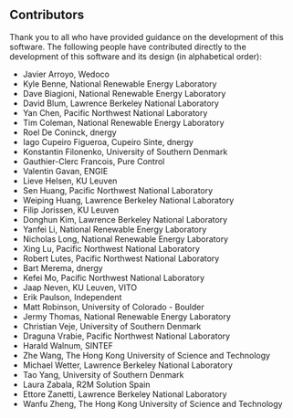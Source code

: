 ## Contributors

Thank you to all who have provided guidance on the development of this software.  The following people have contributed directly to the development of this software and its design (in alphabetical order):

- Javier Arroyo, Wedoco
- Kyle Benne, National Renewable Energy Laboratory
- Dave Biagioni, National Renewable Energy Laboratory
- David Blum, Lawrence Berkeley National Laboratory
- Yan Chen, Pacific Northwest National Laboratory
- Tim Coleman, National Renewable Energy Laboratory
- Roel De Coninck, dnergy
- Iago Cupeiro Figueroa, Cupeiro Sinte, dnergy
- Konstantin Filonenko, University of Southern Denmark
- Gauthier-Clerc Francois, Pure Control
- Valentin Gavan, ENGIE
- Lieve Helsen, KU Leuven
- Sen Huang, Pacific Northwest National Laboratory
- Weiping Huang, Lawrence Berkeley National Laboratory
- Filip Jorissen, KU Leuven
- Donghun Kim, Lawrence Berkeley National Laboratory
- Yanfei Li, National Renewable Energy Laboratory
- Nicholas Long, National Renewable Energy Laboratory
- Xing Lu, Pacific Northwest National Laboratory
- Robert Lutes, Pacific Northwest National Laboratory
- Bart Merema, dnergy
- Kefei Mo, Pacific Northwest National Laboratory
- Jaap Neven, KU Leuven, VITO
- Erik Paulson, Independent
- Matt Robinson, University of Colorado - Boulder
- Jermy Thomas, National Renewable Energy Laboratory
- Christian Veje, University of Southern Denmark
- Draguna Vrabie, Pacific Northwest National Laboratory
- Harald Walnum, SINTEF
- Zhe Wang, The Hong Kong University of Science and Technology
- Michael Wetter, Lawrence Berkeley National Laboratory
- Tao Yang, University of Southern Denmark
- Laura Zabala, R2M Solution Spain
- Ettore Zanetti, Lawrence Berkeley National Laboratory
- Wanfu Zheng, The Hong Kong University of Science and Technology
